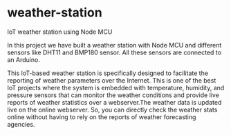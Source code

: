 # weather-station
IoT weather station using Node MCU

In this project we have built a weather station with Node MCU and different sensors like DHT11 and BMP180 sensor. All these sensors are connected to an Arduino.

This IoT-based weather station is specifically designed to facilitate the reporting of weather parameters over the Internet. This is one of the best IoT projects where the system is embedded with temperature, humidity, and pressure sensors that can monitor the weather conditions and provide live reports of weather statistics over a webserver.The weather data is updated live on the online webserver. So, you can directly check the weather stats online without having to rely on the reports of weather forecasting agencies.
